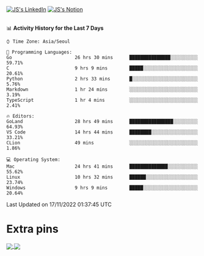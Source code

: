 
[![JS's LinkedIn](https://img.shields.io/badge/LinkedIn-blue?style=for-the-badge&logo=linkedin)](https://www.linkedin.com/in/jaeseung-lee-5a2a32139/) 
[![JS's Notion](https://img.shields.io/badge/Notion-black?style=for-the-badge&logo=notion)](https://bit.ly/ljswiki1) <br><br>
<!-- ![JS's GitHub stats](https://github-readme-stats-lemon-five.vercel.app/api?username=tkxkd0159&hide=contribs,prs,stars,issues&show_icons=true&theme=react&include_all_commits=true)   -->
<!-- ![Top Langs](https://github-readme-stats-lemon-five.vercel.app/api/top-langs/?username=tkxkd0159&layout=compact&hide=jupyter%20notebook,scss,html,css&langs_count=10)  -->


<!--START_SECTION:waka-->
📊 **Activity History for the Last 7 Days** 

```text
⌚︎ Time Zone: Asia/Seoul

💬 Programming Languages: 
Go                       26 hrs 30 mins      ███████████████░░░░░░░░░░   59.71% 
C                        9 hrs 9 mins        █████░░░░░░░░░░░░░░░░░░░░   20.61% 
Python                   2 hrs 33 mins       █░░░░░░░░░░░░░░░░░░░░░░░░   5.76% 
Markdown                 1 hr 24 mins        ░░░░░░░░░░░░░░░░░░░░░░░░░   3.19% 
TypeScript               1 hr 4 mins         ░░░░░░░░░░░░░░░░░░░░░░░░░   2.41%

🔥 Editors: 
GoLand                   28 hrs 49 mins      ████████████████░░░░░░░░░   64.93% 
VS Code                  14 hrs 44 mins      ████████░░░░░░░░░░░░░░░░░   33.21% 
CLion                    49 mins             ░░░░░░░░░░░░░░░░░░░░░░░░░   1.86%

💻 Operating System: 
Mac                      24 hrs 41 mins      ██████████████░░░░░░░░░░░   55.62% 
Linux                    10 hrs 32 mins      ██████░░░░░░░░░░░░░░░░░░░   23.74% 
Windows                  9 hrs 9 mins        █████░░░░░░░░░░░░░░░░░░░░   20.64%

```


 Last Updated on 17/11/2022 01:37:45 UTC
<!--END_SECTION:waka-->

# Extra pins
<a href="https://github.com/tkxkd0159/tkxkd0159.github.io">
  <img align="center" src="https://github-readme-stats-lemon-five.vercel.app/api/pin/?username=tkxkd0159&repo=nft-card-game&theme=react" />
</a>
<a href="https://github.com/tkxkd0159/dsalgo">
  <img align="center" src="https://github-readme-stats-lemon-five.vercel.app/api/pin/?username=tkxkd0159&repo=dsalgo&theme=react" />
</a>

<!---
- 🔭 I’m currently working on ...
- 🌱 I’m currently learning blockchain and distributed network
- 👯 I’m looking to collaborate on ...
- 🤔 I’m looking for help with ...
- 💬 Ask me about ...
- 📫 How to reach me: ...
- 😄 Pronouns: ...
- ⚡ Fun fact: ...
-->
